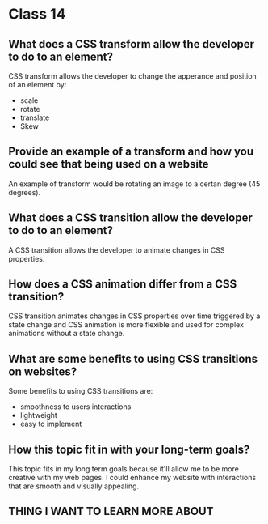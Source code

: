# Class 14

## What does a CSS transform allow the developer to do to an element?

CSS transform allows the developer to change the apperance and position of an element by:

- scale
- rotate
- translate
- Skew

## Provide an example of a transform and how you could see that being used on a website

An example of transform would be rotating an image to a certan degree (45 degrees).

## What does a CSS transition allow the developer to do to an element?

A CSS transition allows the developer to animate changes in CSS properties.

## How does a CSS animation differ from a CSS transition?

CSS transition animates changes in CSS properties over time triggered by a state change and CSS animation is more flexible and used for complex animations without a state change.

## What are some benefits to using CSS transitions on websites?

Some benefits to using CSS transitions are:

- smoothness to users interactions
- lightweight
- easy to implement

## How this topic fit in with your long-term goals?

This topic fits in my long term goals because it'll allow me to be more creative with my web pages. I could enhance my website with interactions that are smooth and visually appealing.

## THING I WANT TO LEARN MORE ABOUT
